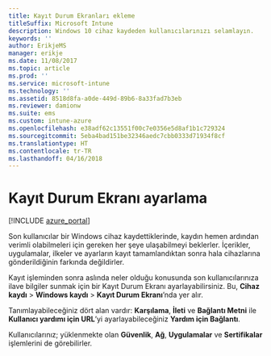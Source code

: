 ```yaml
---
title: Kayıt Durum Ekranları ekleme
titleSuffix: Microsoft Intune
description: Windows 10 cihaz kaydeden kullanıcılarınızı selamlayın.
keywords: ''
author: ErikjeMS
manager: erikje
ms.date: 11/08/2017
ms.topic: article
ms.prod: ''
ms.service: microsoft-intune
ms.technology: ''
ms.assetid: 8518d8fa-a0de-449d-89b6-8a33fad7b3eb
ms.reviewer: damionw
ms.suite: ems
ms.custom: intune-azure
ms.openlocfilehash: e38adf62c13551f00c7e0356e5d8af1b1c729324
ms.sourcegitcommit: 5eba4bad151be32346aedc7cbb0333d71934f8cf
ms.translationtype: HT
ms.contentlocale: tr-TR
ms.lasthandoff: 04/16/2018
---
```

# <a name="set-up-an-enrollment-status-screen"></a>Kayıt Durum Ekranı ayarlama

[!INCLUDE [azure_portal](./includes/azure_portal.md)]

Son kullanıcılar bir Windows cihaz kaydettiklerinde, kaydın hemen ardından verimli olabilmeleri için gereken her şeye ulaşabilmeyi beklerler. İçerikler, uygulamalar, ilkeler ve ayarların kayıt tamamlandıktan sonra hala cihazlarına gönderildiğinin farkında değildirler.

Kayıt işleminden sonra aslında neler olduğu konusunda son kullanıcılarınıza ilave bilgiler sunmak için bir Kayıt Durum Ekranı ayarlayabilirsiniz. Bu, **Cihaz kaydı** > **Windows kaydı** > **Kayıt Durum Ekranı**’nda yer alır.

Tanımlayabileceğiniz dört alan vardır: **Karşılama**, **İleti** ve **Bağlantı Metni** ile **Kullanıcı yardımı için URL**’yi ayarlayabileceğiniz **Yardım için Bağlantı**.

Kullanıcılarınız; yüklenmekte olan **Güvenlik**, **Ağ**, **Uygulamalar** ve **Sertifikalar** işlemlerini de görebilirler.
